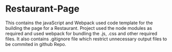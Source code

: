 # Restaurant-Page
This contains the javaScript and Webpack used code template for the building the page for a Restaurant.
Project used the node modules  as required and used webpack for bundling the .js, .css and other required files.
It also contains .gitignore file which restrict unnecessary output files to be commited in github Repo.
